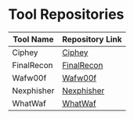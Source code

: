 # Tool Repositories

| Tool Name   | Repository Link                                    |
|-------------|----------------------------------------------------|
| Ciphey      | [Ciphey](https://github.com/Ciphey/Ciphey.git)     |
| FinalRecon  | [FinalRecon](https://github.com/thewhiteh4t/FinalRecon.git) |
| Wafw00f     | [Wafw00f](https://github.com/EnableSecurity/wafw00f.git) |
| Nexphisher  | [Nexphisher](https://github.com/htr-tech/nexphisher.git) |
| WhatWaf     | [WhatWaf](https://github.com/Ekultek/WhatWaf.git)   |
